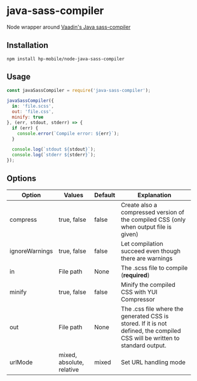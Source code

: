 # java-sass-compiler #

Node wrapper around [Vaadin's Java sass-compiler](https://github.com/vaadin/sass-compiler)

## Installation ##

`npm install hp-mobile/node-java-sass-compiler`

## Usage ##

```javascript
const javaSassCompiler = require('java-sass-compiler');

javaSassCompiler({
  in: 'file.scss',
  out: 'file.css',
  minify: true
}, (err, stdout, stderr) => {
  if (err) {
    console.error(`Compile error: ${err}`);
  }

  console.log(`stdout ${stdout}`);
  console.log(`stderr ${stderr}`);
});
```

## Options ##

| Option         | Values                    | Default | Explanation                                                                                                                 |
|----------------|---------------------------|---------|-----------------------------------------------------------------------------------------------------------------------------|
| compress       | true, false               | false   | Create also a compressed version of the compiled CSS (only when output file is given)                                       |
| ignoreWarnings | true, false               | false   | Let compilation succeed even though there are warnings                                                                      |
| in             | File path                 | None    | The .scss file to compile (**required**)                                                                                    |
| minify         | true, false               | false   | Minify the compiled CSS with YUI Compressor                                                                                 |
| out            | File path                 | None    | The .css file where the generated CSS is stored. If it is not defined, the compiled CSS will be written to standard output. |
| urlMode        | mixed, absolute, relative | mixed   | Set URL handling mode                                                                                                       |
